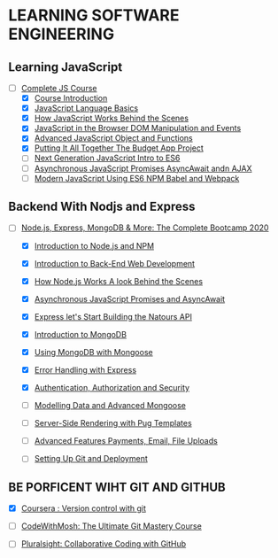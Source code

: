 # LEARNING SOFTWARE ENGINEERING

## Learning JavaScript
- [ ] [Complete JS Course]()
	- [X] [Course Introduction]()
	- [X] [JavaScript Language Basics]()
	- [X] [How JavaScript Works Behind the Scenes]()
	- [X] [JavaScript in the Browser DOM Manipulation and Events]()
	- [X] [Advanced JavaScript Object and Functions]()
	- [X] [Putting It All Together The Budget App Project]()
	- [ ] [Next Generation JavaScript Intro to ES6]()
	- [ ] [Asynchronous JavaScript Promises AsyncAwait andn AJAX]()
	- [ ] [Modern JavaScript Using ES6 NPM Babel and Webpack]()

## Backend With Nodjs and Express
- [ ] [Node.js, Express, MongoDB & More: The Complete Bootcamp 2020](https://www.udemy.com/course/nodejs-express-mongodb-bootcamp)
	- [X] [Introduction to Node.js and NPM]()
	- [X] [Introduction to Back-End Web Development]()
	- [X] [How Node.js Works A look Behind the Scenes]()
	- [X] [Asynchronous JavaScript Promises and AsyncAwait]()
	- [X] [Express let's Start Building the Natours API]()
	- [X] [Introduction to MongoDB]()
	- [X] [Using MongoDB with Mongoose]()
	- [X] [Error Handling with Express]()
	- [X] [Authentication, Authorization and Security]()
	- [ ] [Modelling Data and Advanced Mongoose]()
	- [ ] [Server-Side Rendering with Pug Templates]()
	- [ ] [Advanced Features Payments, Email, File Uploads]()
	- [ ] [Setting Up Git and Deployment]()

	


## BE PORFICENT WIHT GIT AND GITHUB

- [X] [Coursera : Version control with git](https://www.coursera.org/learn/version-control-with-git: )

- [ ] [CodeWithMosh: The Ultimate Git Mastery Course](https://codewithmosh.com/p/the-ultimate-git-course)

- [ ] [Pluralsight: Collaborative Coding with GitHub](https://www.pluralsight.com/paths/collaborative-coding-with-github) 
